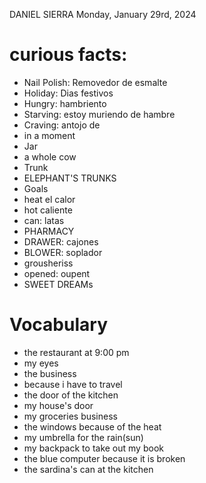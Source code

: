 DANIEL SIERRA
Monday, January 29rd, 2024

# curious facts:
- Nail Polish: Removedor de esmalte
- Holiday: Dias festivos
- Hungry: hambriento
- Starving: estoy muriendo de hambre
- Craving: antojo de
- in a moment
- Jar
- a whole cow
- Trunk
- ELEPHANT'S TRUNKS
- Goals
- heat el calor
- hot caliente
- can: latas
- PHARMACY
- DRAWER: cajones
- BLOWER: soplador
- grousheriss
- opened: oupent
- SWEET DREAMs

# Vocabulary
- the restaurant at 9:00 pm
- my eyes
- the business
- because i have to travel
- the door of the kitchen
- my house's door
- my groceries business
- the windows because of the heat
- my umbrella for the rain(sun)
- my backpack to take out my book
- the blue computer because it is broken
- the sardina's can at the kitchen